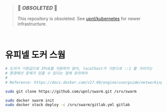 > ### 🚨 *OBSOLETED* 🚨
>
> This repository is obsoleted. See [upnl/kubernetes] for newer infrastructure.

[upnl/kubernetes]: https://github.com/upnl/kubernetes

&nbsp;

유피넬 도커 스웜
========

```sh
# 도커가 기본값으로 IPv6를 지원하지 않아, localhost가 기본으로 ::1 를 가리키는
# 환경에선 문제가 있을 수 있다는 점에 유의하라
#
# Reference: https://docs.docker.com/v17.09/engine/userguide/networking/default_network/ipv6/

sudo git clone https://github.com/upnl/swarm.git /srv/swarm

sudo docker swarm init
sudo docker stack deploy -c /srv/swarm/gitlab.yml gitlab
```
